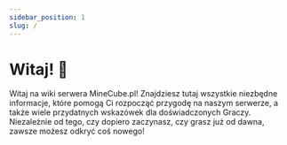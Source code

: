 ```yaml
---
sidebar_position: 1
slug: /
---
```


# Witaj! 👋

Witaj na wiki serwera MineCube.pl! Znajdziesz tutaj wszystkie niezbędne informacje, które pomogą Ci rozpocząć przygodę na naszym serwerze, a także wiele przydatnych wskazówek dla doświadczonych Graczy. Niezależnie od tego, czy dopiero zaczynasz, czy grasz już od dawna, zawsze możesz odkryć coś nowego!
